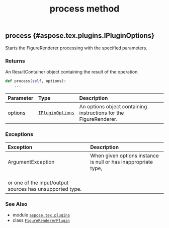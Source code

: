﻿---
title: process method
second_title: Aspose.TeX for Python via .NET API References
description: 
type: docs
weight: 20
url: /python-net/aspose.tex.plugins/figurerendererplugin/process/
is_root: false
---

## process {#aspose.tex.plugins.IPluginOptions}

Starts the FigureRenderer processing with the specified parameters.


### Returns 


An ResultContainer object containing the result of the operation.


```python
def process(self, options):
    ...
```


| Parameter | Type | Description |
| :- | :- | :- |
| options | [`IPluginOptions`](/tex/python-net/aspose.tex.plugins/ipluginoptions) | An options object containing instructions for the FigureRenderer. |
### Exceptions
| Exception | Description |
| :- | :- |
| ArgumentException | When given options instance is null or has inappropriate type,<br/>or one of the input/output sources has unsupported type. |





### See Also
* module [`aspose.tex.plugins`](../../)
* class [`FigureRendererPlugin`](/tex/python-net/aspose.tex.plugins/figurerendererplugin)
